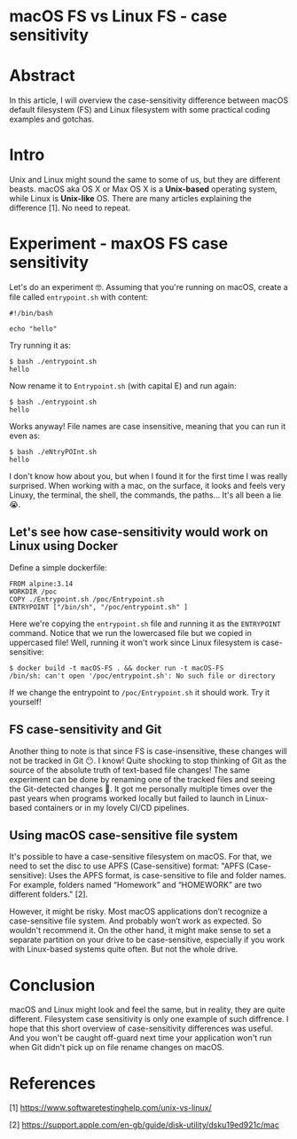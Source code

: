 # macOS FS vs Linux FS - case sensitivity

# Abstract

In this article, I will overview the case-sensitivity difference between macOS default filesystem (FS) and Linux filesystem with some practical coding examples and gotchas.

# Intro
Unix and Linux might sound the same to some of us, but they are different beasts. 
macOS aka OS X or Max OS X is a **Unix-based** operating system, while Linux is **Unix-like** OS. There are many articles explaining the difference [1]. No need to repeat. 

# Experiment - maxOS FS case sensitivity

Let's do an experiment 🤓. 
Assuming that you're running on macOS, create a file called `entrypoint.sh` with content:
```
#!/bin/bash

echo "hello"
```
Try running it as:
```shell
$ bash ./entrypoint.sh
hello
```

Now rename it to `Entrypoint.sh` (with capital E) and run again:
```shell
$ bash ./entrypoint.sh
hello
```
Works anyway! File names are case insensitive, meaning that you can run it even as:
```shell
$ bash ./eNtryPOInt.sh
hello
```

I don't know how about you, but when I found it for the first time I was really surprised. 
When working with a mac, on the surface, it looks and feels very Linuxy, the terminal, the shell, the commands, the paths... It's all been a lie 😭.

## Let's see how case-sensitivity would work on Linux using Docker
Define a simple dockerfile:
```docker
FROM alpine:3.14
WORKDIR /poc
COPY ./Entrypoint.sh /poc/Entrypoint.sh
ENTRYPOINT ["/bin/sh", "/poc/entrypoint.sh" ]
```
Here we're copying the `entrypoint.sh` file and running it as the `ENTRYPOINT` command. Notice that we run the lowercased file but we copied in uppercased file!
Well, running it won't work since Linux filesystem is case-sensitive:
```shell
$ docker build -t macOS-FS . && docker run -t macOS-FS
/bin/sh: can't open '/poc/entrypoint.sh': No such file or directory
```
If we change the entrypoint to `/poc/Entrypoint.sh` it should work. Try it yourself!


## FS case-sensitivity and Git

Another thing to note is that since FS is case-insensitive, these changes will not be tracked in Git 😶. I know! Quite shocking to stop thinking of Git as the source of the absolute truth of text-based file changes! The same experiment can be done by renaming one of the tracked files and seeing the Git-detected changes 🤯. It got me personally multiple times over the past years when programs worked locally but failed to launch in Linux-based containers or in my lovely CI/CD pipelines.

## Using macOS case-sensitive file system
It's possible to have a case-sensitive filesystem on macOS. For that, we need to set the disc to use APFS (Case-sensitive) format:
"APFS (Case-sensitive): Uses the APFS format, is case-sensitive to file and folder names. For example, folders named “Homework” and “HOMEWORK” are two different folders." [2].

However, it might be risky. Most macOS applications don’t recognize a case-sensitive file system. And probably won’t work as expected. So wouldn't recommend it. On the other hand, it might make sense to set a separate partition on your drive to be case-sensitive, especially if you work with Linux-based systems quite often. But not the whole drive.

# Conclusion
macOS and Linux might look and feel the same, but in reality, they are quite different. Filesystem case sensitivity is only one example of such diffrence.
I hope that this short overview of case-sensitivity differences was useful. And you won't be caught off-guard next time your application won't run when Git didn't pick up on file rename changes on macOS.

# References

[1] https://www.softwaretestinghelp.com/unix-vs-linux/

[2] https://support.apple.com/en-gb/guide/disk-utility/dsku19ed921c/mac